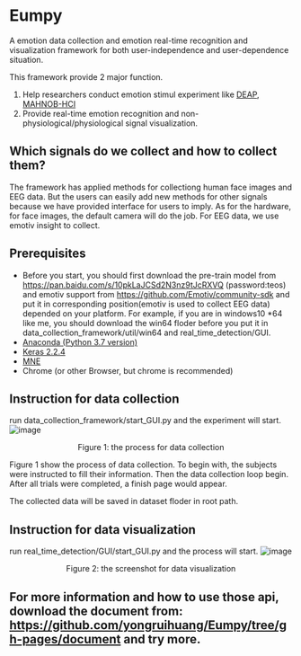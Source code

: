 # Eumpy
A emotion data collection and emotion real-time recognition and visualization framework for both user-independence and user-dependence situation.

This framework provide 2 major function.
1. Help researchers conduct emotion stimul experiment like [DEAP](http://www.eecs.qmul.ac.uk/mmv/datasets/deap/), [MAHNOB-HCI](https://mahnob-db.eu/hci-tagging/)
2. Provide real-time emotion recognition and non-physiological/physiological signal visualization.

## Which signals do we collect and how to collect them?
The framework has applied methods for collectiong human face images and EEG data. But the users can easily add new methods for other signals because we have provided interface for users to imply. As for the hardware, for face images, the default camera will do the job. For EEG data, we use emotiv insight to collect.

## Prerequisites
- Before you start, you should first download the pre-train model from https://pan.baidu.com/s/10pkLaJCSd2N3nz9tJcRXVQ (password:teos) and emotiv support from https://github.com/Emotiv/community-sdk and put it in corresponding position(emotiv is used to collect EEG data) depended on your platform. For example, if you are in windows10 *64 like me, you should download the win64 floder before you put it in data_collection_framework/util/win64 and real_time_detection/GUI.
- [Anaconda (Python 3.7 version)](https://www.anaconda.com/download/#windows)
- [Keras 2.2.4](https://pypi.org/project/Keras/)
- [MNE](https://www.martinos.org/mne/stable/install_mne_python.html)
- Chrome (or other Browser, but chrome is recommended)

## Instruction for data collection
run data_collection_framework/start_GUI.py and the experiment will start.
![image](https://github.com/yongruihuang/Eumpy/blob/master/image/Figure1.png)
<p align="center">Figure 1: the process for data collection</p>

Figure 1 show the process of data collection. To begin with, the subjects were instructed to fill their information. Then the data collection loop begin. After all trials were completed, a finish page would appear. 

The collected data will be saved in dataset floder in root path.

## Instruction for data visualization
run real_time_detection/GUI/start_GUI.py and the process will start.
![image](https://github.com/yongruihuang/Eumpy/blob/master/image/Figure2.png)
<p align="center">Figure 2: the screenshot for data visualization</p>

## For more information and how to use those api, download the document from: https://github.com/yongruihuang/Eumpy/tree/gh-pages/document and try more.
